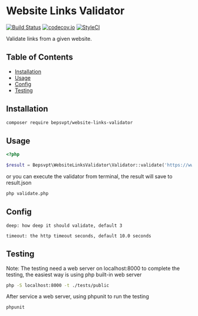 # Website Links Validator

[![Build Status](https://travis-ci.org/BePsvPT/website-links-validator.svg?branch=master)](https://travis-ci.org/BePsvPT/website-links-validator)
[![codecov.io](https://codecov.io/github/BePsvPT/website-links-validator/coverage.svg?branch=master)](https://codecov.io/github/BePsvPT/website-links-validator?branch=master)
[![StyleCI](https://styleci.io/repos/52674497/shield?style=flat)](https://styleci.io/repos/52674497)

Validate links from a given website.

## Table of Contents

- [Installation](#installation)
- [Usage](#usage)
- [Config](#config)
- [Testing](#testing)

## Installation

```bash
composer require bepsvpt/website-links-validator
```

## Usage

```php
<?php

$result = Bepsvpt\WebsiteLinksValidator\Validator::validate('https://www.google.com/', $config = []);
```

or you can execute the validator from terminal, the result will save to result.json

```bash
php validate.php
```

## Config

```
deep: how deep it should validate, default 3

timeout: the http timeout seconds, default 10.0 seconds
```

## Testing

Note: The testing need a web server on localhost:8000 to complete the testing, the easiest way is using php built-in web server

```bash
php -S localhost:8000 -t ./tests/public
```

After service a web server, using phpunit to run the testing

```bash
phpunit
```
